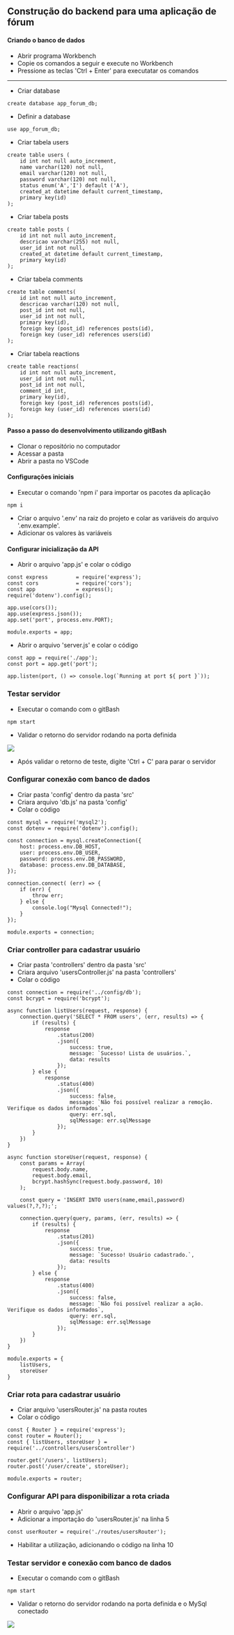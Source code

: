 ## Construção do backend para uma aplicação de fórum

#### Criando o banco de dados
* Abrir programa Workbench
* Copie os comandos a seguir e execute no Workbench
* Pressione as teclas 'Ctrl + Enter' para executatar os comandos
<hr>

* Criar database
```
create database app_forum_db;
```
* Definir a database
```
use app_forum_db;
```
* Criar tabela users
```
create table users (
	id int not null auto_increment,
    name varchar(120) not null,
    email varchar(120) not null,
    password varchar(120) not null,
    status enum('A','I') default ('A'),
    created_at datetime default current_timestamp,
    primary key(id)
);
```
* Criar tabela posts
```
create table posts (
    id int not null auto_increment,
    descricao varchar(255) not null,
    user_id int not null,
    created_at datetime default current_timestamp,
    primary key(id)
);
```
* Criar tabela comments
```
create table comments(
    id int not null auto_increment,
    descricao varchar(120) not null,
    post_id int not null,
    user_id int not null,
    primary key(id),
    foreign key (post_id) references posts(id),
    foreign key (user_id) references users(id)
);
```
* Criar tabela reactions
```
create table reactions(
	id int not null auto_increment,
    user_id int not null,
    post_id int not null,
    comment_id int,
    primary key(id),
    foreign key (post_id) references posts(id),
    foreign key (user_id) references users(id)
);
```

#### Passo a passo do desenvolvimento utilizando gitBash
* Clonar o repositório no computador
* Acessar a pasta
* Abrir a pasta no VSCode

#### Configurações iniciais
* Executar o comando 'npm i' para importar os pacotes da aplicação
```
npm i 
```

* Criar o arquivo '.env' na raiz do projeto e colar as variáveis do arquivo '.env.example'.
* Adicionar os valores às variáveis

#### Configurar inicialização da API
* Abrir o arquivo 'app.js' e colar o código
```
const express         = require('express');
const cors            = require('cors');
const app             = express();
require('dotenv').config();

app.use(cors());
app.use(express.json());
app.set('port', process.env.PORT);

module.exports = app;
```

* Abrir o arquivo 'server.js' e colar o código
```
const app = require('./app');
const port = app.get('port');

app.listen(port, () => console.log(`Running at port ${ port }`));
```
### Testar servidor
* Executar o comando com o gitBash
```
npm start
```
* Validar o retorno do servidor rodando na porta definida

<img src="./assets/npm_start.png">


* Após validar o retorno de teste, digite 'Ctrl + C' para parar o servidor

### Configurar conexão com banco de dados
* Criar pasta 'config' dentro da pasta 'src'
* Criara arquivo 'db.js' na pasta 'config'
* Colar o código
```
const mysql = require('mysql2');
const dotenv = require('dotenv').config();

const connection = mysql.createConnection({
    host: process.env.DB_HOST,
    user: process.env.DB_USER,
    password: process.env.DB_PASSWORD,
    database: process.env.DB_DATABASE,
});

connection.connect( (err) => {
    if (err) {
        throw err;
    } else {        
        console.log("Mysql Connected!");
    }
});

module.exports = connection;
```

### Criar controller para cadastrar usuário
* Criar pasta 'controllers' dentro da pasta 'src'
* Criara arquivo 'usersController.js' na pasta 'controllers'
* Colar o código
```
const connection = require('../config/db');
const bcrypt = require('bcrypt');

async function listUsers(request, response) {
    connection.query('SELECT * FROM users', (err, results) => {
        if (results) {
            response
                .status(200)
                .json({
                    success: true,
                    message: `Sucesso! Lista de usuários.`,
                    data: results
                });
        } else {
            response
                .status(400)
                .json({
                    success: false,
                    message: `Não foi possível realizar a remoção. Verifique os dados informados`,
                    query: err.sql,
                    sqlMessage: err.sqlMessage
                });
        }
    })
}

async function storeUser(request, response) {   
    const params = Array(
        request.body.name,
        request.body.email,
        bcrypt.hashSync(request.body.password, 10)
    );

    const query = 'INSERT INTO users(name,email,password) values(?,?,?);';

    connection.query(query, params, (err, results) => {
        if (results) {
            response
                .status(201)
                .json({
                    success: true,
                    message: `Sucesso! Usuário cadastrado.`,
                    data: results
                });
        } else {
            response
                .status(400)
                .json({
                    success: false,
                    message: `Não foi possível realizar a ação. Verifique os dados informados`,
                    query: err.sql,
                    sqlMessage: err.sqlMessage
                });
        }        
    })
}

module.exports = {
    listUsers,
    storeUser
}
```

### Criar rota para cadastrar usuário
* Criar arquivo 'usersRouter.js' na pasta routes
* Colar o código
```
const { Router } = require('express');
const router = Router();
const { listUsers, storeUser } = require('../controllers/usersController')

router.get('/users', listUsers);
router.post('/user/create', storeUser);

module.exports = router;
```

### Configurar API para disponibilizar a rota criada
* Abrir o arquivo 'app.js' 
* Adicionar a importação do 'usersRouter.js' na linha 5
```
const userRouter = require('./routes/usersRouter');
```
* Habilitar a utilização, adicionando o código na linha 10

### Testar servidor e conexão com banco de dados
* Executar o comando com o gitBash
```
npm start
```
* Validar o retorno do servidor rodando na porta definida e o MySql conectado

<img src="./assets/npm_start_mysql.png">